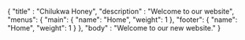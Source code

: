 {
    "title" : "Chilukwa Honey",
    "description" : "Welcome to our website",
    "menus": {
        "main": {
            "name": "Home",
            "weight": 1
        },
        "footer": {
            "name": "Home",
            "weight": 1
        }
    },
    "body" : "Welcome to our new website."
}
